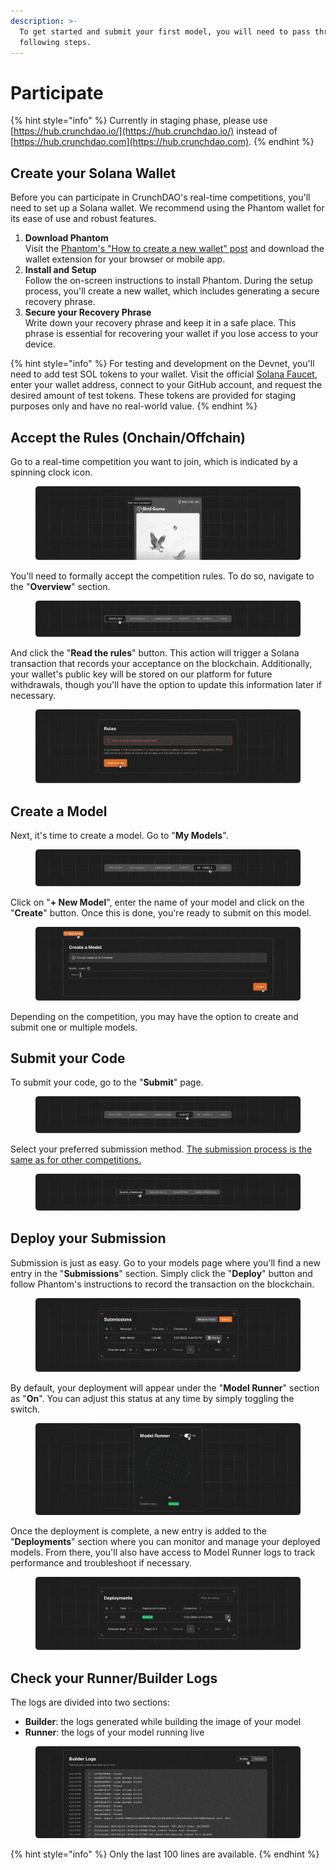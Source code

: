 ```yaml
---
description: >-
  To get started and submit your first model, you will need to pass through the
  following steps.
---
```


# Participate

{% hint style="info" %}
Currently in staging phase, please use [https://hub.crunchdao.io/](https://hub.crunchdao.io/) instead of [https://hub.crunchdao.com](https://hub.crunchdao.com).
{% endhint %}

## Create your Solana Wallet

Before you can participate in CrunchDAO's real-time competitions, you'll need to set up a Solana wallet. We recommend using the Phantom wallet for its ease of use and robust features.

1. **Download Phantom**\
   Visit the [Phantom's "How to create a new wallet" post](https://phantom.com/learn/guides/how-to-create-a-new-wallet) and download the wallet extension for your browser or mobile app.
2. **Install and Setup**\
   Follow the on-screen instructions to install Phantom. During the setup process, you'll create a new wallet, which includes generating a secure recovery phrase.
3. **Secure your Recovery Phrase**\
   Write down your recovery phrase and keep it in a safe place. This phrase is essential for recovering your wallet if you lose access to your device.



{% hint style="info" %}
For testing and development on the Devnet, you'll need to add test SOL tokens to your wallet. Visit the official [Solana Faucet](https://faucet.solana.com/), enter your wallet address, connect to your GitHub account, and request the desired amount of test tokens. These tokens are provided for staging purposes only and have no real-world value.
{% endhint %}

## Accept the Rules (Onchain/Offchain)

Go to a real-time competition you want to join, which is indicated by a spinning clock icon.

<figure><img src="../.gitbook/assets/image (10).png" alt=""><figcaption></figcaption></figure>

You'll need to formally accept the competition rules. To do so, navigate to the "**Overview**" section.

<figure><img src="../.gitbook/assets/image (146).png" alt=""><figcaption></figcaption></figure>

And click the "**Read the rules**" button. This action will trigger a Solana transaction that records your acceptance on the blockchain. Additionally, your wallet's public key will be stored on our platform for future withdrawals, though you'll have the option to update this information later if necessary.

<figure><img src="../.gitbook/assets/image (147).png" alt=""><figcaption></figcaption></figure>

## Create a Model

Next, it's time to create a model. Go to "**My Models**".

<figure><img src="../.gitbook/assets/image (148).png" alt=""><figcaption></figcaption></figure>

Click on "**+ New Model**", enter the name of your model and click on the "**Create**" button. Once this is done, you're ready to submit on this model.

<figure><img src="../.gitbook/assets/image (149).png" alt=""><figcaption></figcaption></figure>

Depending on the competition, you may have the option to create and submit one or multiple models.

## Submit your Code

To submit your code, go to the "**Submit**" page.

<figure><img src="../.gitbook/assets/image (150).png" alt=""><figcaption></figcaption></figure>

Select your preferred submission method. [The submission process is the same as for other competitions.](../competitions/participate/#submit)

<figure><img src="../.gitbook/assets/image.png" alt=""><figcaption></figcaption></figure>

## Deploy your Submission

Submission is just as easy. Go to your models page where you'll find a new entry in the "**Submissions**" section. Simply click the "**Deploy**" button and follow Phantom's instructions to record the transaction on the blockchain.

<figure><img src="../.gitbook/assets/image (1).png" alt=""><figcaption></figcaption></figure>

By default, your deployment will appear under the "**Model Runner**" section as "**On**". You can adjust this status at any time by simply toggling the switch.

<figure><img src="../.gitbook/assets/image (2).png" alt=""><figcaption></figcaption></figure>

Once the deployment is complete, a new entry is added to the "**Deployments**" section where you can monitor and manage your deployed models. From there, you'll also have access to Model Runner logs to track performance and troubleshoot if necessary.

<figure><img src="../.gitbook/assets/image (3).png" alt=""><figcaption></figcaption></figure>

## Check your Runner/Builder Logs

The logs are divided into two sections:

* **Builder**: the logs generated while building the image of your model
* **Runner**: the logs of your model running live

<figure><img src="../.gitbook/assets/image (4).png" alt=""><figcaption></figcaption></figure>

{% hint style="info" %}
Only the last 100 lines are available.
{% endhint %}
